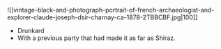 ![[vintage-black-and-photograph-portrait-of-french-archaeologist-and-explorer-claude-joseph-dsir-charnay-ca-1878-2TBBCBF.jpg|100]]

- Drunkard
- With a previous party that had made it as far as Shiraz.